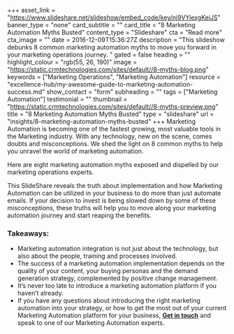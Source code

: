 +++
asset_link = "https://www.slideshare.net/slideshow/embed_code/key/nj9VYiexgKeiJS"
banner_type = "none"
card_subtitle = ""
card_title = "8 Marketing Automation Myths Busted"
content_type = "Slideshare"
cta = "Read more"
cta_image = ""
date = 2016-12-09T15:36:27Z
description = "This slideshow debunks 8 common marketing automation myths to move you forward in your marketing operations journey. "
gated = false
heading = ""
highlight_colour = "rgb(55, 26, 190)"
image = "https://static.crmtechnologies.com/sites/default//8-myths-blog.png"
keywords = ["Marketing Operations", "Marketing Automation"]
resource = "excellence-hub/my-awesome-guide-to-marketing-automation-success.md"
show_contact = "form"
subheading = ""
tags = ["Marketing Automation"]
testimonial = ""
thumbnail = "https://static.crmtechnologies.com/sites/default//8-myths-preview.png"
title = "8 Marketing Automation Myths Busted"
type = "slideshare"
url = "insights/8-marketing-automation-myths-busted"
+++
Marketing Automation is becoming one of the fastest growing, most valuable tools in the Marketing industry. With any technology, new on the scene, comes doubts and misconceptions. We shed the light on 8 common myths to help you unravel the world of marketing automation.

Here are eight marketing automation myths exposed and dispelled by our marketing operations experts.

This SlideShare reveals the truth about implementation and how Marketing Automation can be utilized in your business to do more than just automate emails. If your decision to invest is being slowed down by some of these misconceptions, these truths will help you to move along your marketing automation journey and start reaping the benefits.

### Takeaways:

* Marketing automation integration is not just about the technology, but also about the people, training and processes involved.
* The success of a marketing automation implementation depends on the quality of your content, your buying personas and the demand generation strategy, complemented by positive change management.
* It’s never too late to introduce a marketing automation platform if you haven’t already.
* If you have any questions about introducing the right marketing automation into your strategy, or how to get the most out of your current Marketing Automation platform for your business, [**Get in touch**](https://www.crmtechnologies.com/contact) and speak to one of our Marketing Automation experts.